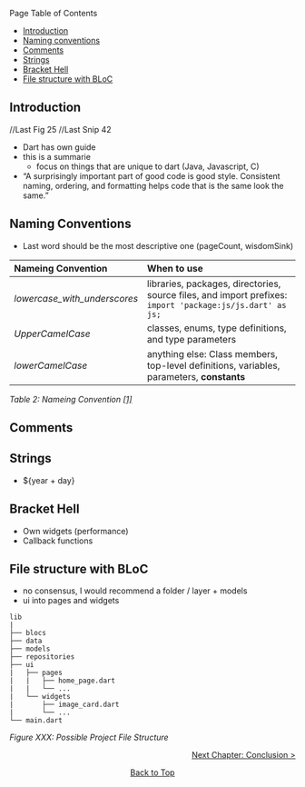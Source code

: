 Page Table of Contents
- [Introduction](#introduction)
- [Naming conventions](#naming-conventions)
- [Comments](#comments)
- [Strings](#strings)
- [Bracket Hell](#bracket-hell)
- [File structure with BLoC](#file-structure-with-bloc)

## Introduction

//Last Fig 25
//Last Snip 42

  - Dart has own guide
  - this is a summarie
      - focus on things that are unique to dart (Java, Javascript, C)
  - “A surprisingly important part of good code is good style. Consistent naming, ordering, and formatting helps code that is the same look the same.”

## Naming Conventions

  - Last word should be the most descriptive one (pageCount, wisdomSink)

| Nameing Convention             | When to use                                                                                               |
| :----------------------------- | :-------------------------------------------------------------------------------------------------------- |
| *lowercase\_with\_underscores* | libraries, packages, directories, source files, and import prefixes: `import 'package:js/js.dart' as js;` |
| *UpperCamelCase*               | classes, enums, type definitions, and type parameters                                                     |
| *lowerCamelCase*               | anything else: Class members, top-level definitions, variables, parameters, **constants**                 |

*Table 2: Nameing Convention [\[1\]](https://dart.dev/guides/language/effective-dart)*

## Comments

## Strings

  - ${year + day}

## Bracket Hell

  - Own widgets (performance)
  - Callback functions

## File structure with BLoC

  - no consensus, I would recommend a folder / layer + models
  - ui into pages and widgets

<!-- end list -->

    lib
    |
    ├── blocs
    ├── data
    ├── models
    ├── repositories
    ├── ui 
    |   ├── pages
    |   |   ├── home_page.dart
    |   |   └── ...
    |   └── widgets
    |       ├── image_card.dart
    |       └── ...
    └── main.dart

*Figure XXX: Possible Project File Structure*

<p align="right"><a href="https://github.com/Fasust/flutter-guide/wiki/500-Conclusion">Next Chapter: Conclusion ></a></p>
<p align="center"><a href="#">Back to Top</a></center></p>